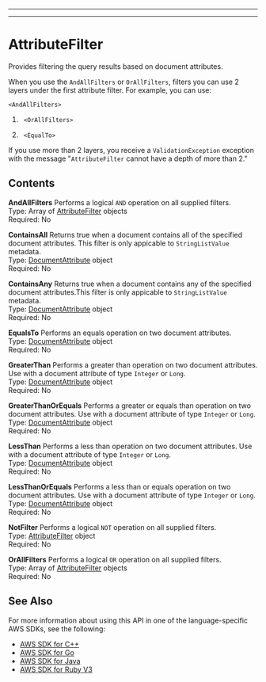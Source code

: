 --------

--------

# AttributeFilter<a name="API_AttributeFilter"></a>

Provides filtering the query results based on document attributes\.

When you use the `AndAllFilters` or `OrAllFilters`, filters you can use 2 layers under the first attribute filter\. For example, you can use:

 `<AndAllFilters>` 

1.  ` <OrAllFilters>` 

1.  ` <EqualTo>` 

If you use more than 2 layers, you receive a `ValidationException` exception with the message "`AttributeFilter` cannot have a depth of more than 2\."

## Contents<a name="API_AttributeFilter_Contents"></a>

 **AndAllFilters**   <a name="Kendra-Type-AttributeFilter-AndAllFilters"></a>
Performs a logical `AND` operation on all supplied filters\.  
Type: Array of [AttributeFilter](#API_AttributeFilter) objects  
Required: No

 **ContainsAll**   <a name="Kendra-Type-AttributeFilter-ContainsAll"></a>
Returns true when a document contains all of the specified document attributes\. This filter is only appicable to `StringListValue` metadata\.  
Type: [DocumentAttribute](API_DocumentAttribute.md) object  
Required: No

 **ContainsAny**   <a name="Kendra-Type-AttributeFilter-ContainsAny"></a>
Returns true when a document contains any of the specified document attributes\.This filter is only appicable to `StringListValue` metadata\.  
Type: [DocumentAttribute](API_DocumentAttribute.md) object  
Required: No

 **EqualsTo**   <a name="Kendra-Type-AttributeFilter-EqualsTo"></a>
Performs an equals operation on two document attributes\.  
Type: [DocumentAttribute](API_DocumentAttribute.md) object  
Required: No

 **GreaterThan**   <a name="Kendra-Type-AttributeFilter-GreaterThan"></a>
Performs a greater than operation on two document attributes\. Use with a document attribute of type `Integer` or `Long`\.  
Type: [DocumentAttribute](API_DocumentAttribute.md) object  
Required: No

 **GreaterThanOrEquals**   <a name="Kendra-Type-AttributeFilter-GreaterThanOrEquals"></a>
Performs a greater or equals than operation on two document attributes\. Use with a document attribute of type `Integer` or `Long`\.  
Type: [DocumentAttribute](API_DocumentAttribute.md) object  
Required: No

 **LessThan**   <a name="Kendra-Type-AttributeFilter-LessThan"></a>
Performs a less than operation on two document attributes\. Use with a document attribute of type `Integer` or `Long`\.  
Type: [DocumentAttribute](API_DocumentAttribute.md) object  
Required: No

 **LessThanOrEquals**   <a name="Kendra-Type-AttributeFilter-LessThanOrEquals"></a>
Performs a less than or equals operation on two document attributes\. Use with a document attribute of type `Integer` or `Long`\.  
Type: [DocumentAttribute](API_DocumentAttribute.md) object  
Required: No

 **NotFilter**   <a name="Kendra-Type-AttributeFilter-NotFilter"></a>
Performs a logical `NOT` operation on all supplied filters\.  
Type: [AttributeFilter](#API_AttributeFilter) object  
Required: No

 **OrAllFilters**   <a name="Kendra-Type-AttributeFilter-OrAllFilters"></a>
Performs a logical `OR` operation on all supplied filters\.  
Type: Array of [AttributeFilter](#API_AttributeFilter) objects  
Required: No

## See Also<a name="API_AttributeFilter_SeeAlso"></a>

For more information about using this API in one of the language\-specific AWS SDKs, see the following:
+  [AWS SDK for C\+\+](https://docs.aws.amazon.com/goto/SdkForCpp/kendra-2019-02-03/AttributeFilter) 
+  [AWS SDK for Go](https://docs.aws.amazon.com/goto/SdkForGoV1/kendra-2019-02-03/AttributeFilter) 
+  [AWS SDK for Java](https://docs.aws.amazon.com/goto/SdkForJava/kendra-2019-02-03/AttributeFilter) 
+  [AWS SDK for Ruby V3](https://docs.aws.amazon.com/goto/SdkForRubyV3/kendra-2019-02-03/AttributeFilter) 
